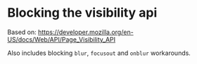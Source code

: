# Blocking the visibility api

Based on:
https://developer.mozilla.org/en-US/docs/Web/API/Page_Visibility_API

Also includes blocking `blur`, `focusout` and `onblur` workarounds.